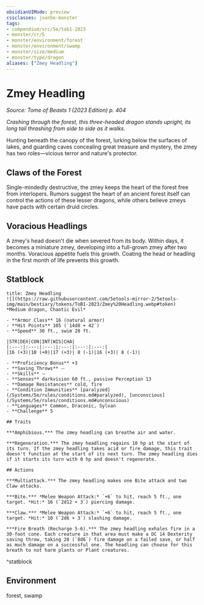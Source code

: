 ```yaml
---
obsidianUIMode: preview
cssclasses: json5e-monster
tags:
- compendium/src/5e/tob1-2023
- monster/cr/5
- monster/environment/forest
- monster/environment/swamp
- monster/size/medium
- monster/type/dragon
aliases: ["Zmey Headling"]
---
```

# Zmey Headling
*Source: Tome of Beasts 1 (2023 Edition) p. 404*  

*Crashing through the forest, this three-headed dragon stands upright, its long tail thrashing from side to side as it walks.*

Hunting beneath the canopy of the forest, lurking below the surfaces of lakes, and guarding caves concealing great treasure and mystery, the zmey has two roles—vicious terror and nature's protector.

## Claws of the Forest

Single-mindedly destructive, the zmey keeps the heart of the forest free from interlopers. Rumors suggest the heart of an ancient forest itself can control the actions of these lesser dragons, while others believe zmeys have pacts with certain druid circles.

## Voracious Headlings

A zmey's head doesn't die when severed from its body. Within days, it becomes a miniature zmey, developing into a full-grown zmey after two months. Voracious appetite fuels this growth. Coating the head or headling in the first month of life prevents this growth.

## Statblock

```ad-statblock
title: Zmey Headling
![](https://raw.githubusercontent.com/5etools-mirror-2/5etools-img/main/bestiary/tokens/ToB1-2023/Zmey%20Headling.webp#token)
*Medium dragon, Chaotic Evil*

- **Armor Class** 16 (natural armor)
- **Hit Points** 105 (`14d8 + 42`)
- **Speed** 30 ft., swim 20 ft.

|STR|DEX|CON|INT|WIS|CHA|
|:---:|:---:|:---:|:---:|:---:|:---:|
|16 (+3)|10 (+0)|17 (+3)| 8 (-1)|16 (+3)| 8 (-1)|

- **Proficiency Bonus** +3
- **Saving Throws** ⏤
- **Skills** ⏤
- **Senses** darkvision 60 ft., passive Perception 13
- **Damage Resistances** cold, fire
- **Condition Immunities** [paralyzed](/Systems/5e/rules/conditions.md#paralyzed), [unconscious](/Systems/5e/rules/conditions.md#unconscious)
- **Languages** Common, Draconic, Sylvan
- **Challenge** 5

## Traits

***Amphibious.*** The zmey headling can breathe air and water.

***Regeneration.*** The zmey headling regains 10 hp at the start of its turn. If the zmey headling takes acid or fire damage, this trait doesn't function at the start of its next turn. The zmey headling dies if it starts its turn with 0 hp and doesn't regenerate.

## Actions

***Multiattack.*** The zmey headling makes one Bite attack and two Claw attacks.

***Bite.*** *Melee Weapon Attack:* `+6` to hit, reach 5 ft., one target. *Hit:* 16 (`2d12 + 3`) piercing damage.

***Claw.*** *Melee Weapon Attack:* `+6` to hit, reach 5 ft., one target. *Hit:* 10 (`2d6 + 3`) slashing damage.

***Fire Breath (Recharge 5-6).*** The zmey headling exhales fire in a 30-foot cone. Each creature in that area must make a DC 14 Dexterity saving throw, taking 28 (`8d6`) fire damage on a failed save, or half as much damage on a successful one. The headling can choose for this breath to not harm plants or Plant creatures.
```
^statblock

## Environment

forest, swamp